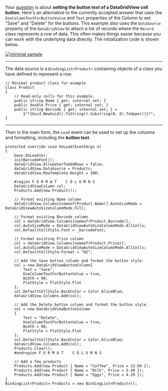 Your [question](https://stackoverflow.com/q/74962863/5438626) is about **setting the button text of a DataGridView cell button**. Here's an alternative to the currently accepted answer that uses the `UseColumnTextForButtonValue` and `Text` properties of the Column to set "Save" and "Delete" for the buttons. This example _also_ uses the `DataSource` property of the `DataGridView` to attach a list of records where the `Record` class represents a row of data. This often makes things easier because you can work with the underlying data directly. The initialization code is shown below.

[![minimal sample][1]][1]

***
The data source is a `BindingList<Product>` containing objects of a class you have defined to represent a row:

    // Minimal product class for example
    class Product
    {
        // Read-only cells for this example.
        public string Name { get; internal set; }
        public double Price { get; internal set; }
        public string Barcode { get; internal set; } =
            $"*{Guid.NewGuid().ToString().Substring(0, 8).ToUpper()}*";
    }

***
Then in the main form, the `Load` event can be used to set up the columns and formatting, including the **button text**.

    protected override void OnLoad(EventArgs e)
    {
        base.OnLoad(e);
        initBarcodeFont();
        dataGridView.AllowUserToAddRows = false;
        dataGridView.DataSource = Products;
        dataGridView.RowTemplate.Height = 100;

        #region F O R M A T    C O L U M N S
        DataGridViewColumn col;
        Products.Add(new Product());

        // Format existing Name column
        dataGridView.Columns[nameof(Product.Name)].AutoSizeMode = DataGridViewAutoSizeColumnMode.Fill;

        // Format existing Barcode column
        col = dataGridView.Columns[nameof(Product.Barcode)];
        col.AutoSizeMode = DataGridViewAutoSizeColumnMode.AllCells;
        col.DefaultCellStyle.Font = _barcodeFont;

        // Format existing Price column
        col = dataGridView.Columns[nameof(Product.Price)];
        col.AutoSizeMode = DataGridViewAutoSizeColumnMode.AllCells;
        col.DefaultCellStyle.Format = "N2";

        // Add the Save button column and format the button style.
        col = new DataGridViewButtonColumn{
            Text = "Save",
            UseColumnTextForButtonValue = true,
            Width = 90,
            FlatStyle = FlatStyle.Flat
        };
        col.DefaultCellStyle.BackColor = Color.AliceBlue;
        dataGridView.Columns.Add(col);

        // Add the Delete button column and format the button style.
        col = new DataGridViewButtonColumn
        {
            Text = "Delete",
            UseColumnTextForButtonValue = true,
            Width = 90,
            FlatStyle = FlatStyle.Flat
        };
        col.DefaultCellStyle.BackColor = Color.AliceBlue;
        dataGridView.Columns.Add(col);
        Products.Clear();
        #endregion F O R M A T    C O L U M N S

        // Add a few products
        Products.Add(new Product { Name = "Coffee", Price = 13.99 });
        Products.Add(new Product { Name = "Milk", Price = 5.49 });
        Products.Add(new Product { Name = "Eggs", Price = 4.29 });
    }
    BindingList<Product> Products = new BindingList<Product>();
 


  [1]: https://i.stack.imgur.com/CqwFV.png